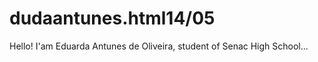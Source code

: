 # dudaantunes.html14/05

Hello!
I'am Eduarda Antunes de Oliveira, student of Senac High School...






<!----
Here are some things about me:



- 🔭 I’m currently studying at Senacrs <br>
- 🌱 I’m currently learning code
- 👯 I’m looking to collaborate on projects
- 💬 Ask me about anything, i will answer if interested
- 📫 How to reach me: email-emailfalsokkk@gmail.com
- ⚡ Fun fact: I beat hotline miami 2 on hard mode
